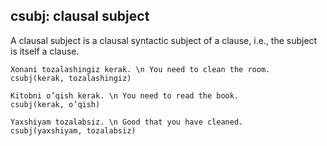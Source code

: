 ## csubj: clausal subject
A clausal subject is a clausal syntactic subject of a clause, i.e., the subject is itself a clause.
~~~ sdparse
Xonani tozalashingiz kerak. \n You need to clean the room.
csubj(kerak, tozalashingiz)
~~~

~~~ sdparse
Kitobni o’qish kerak. \n You need to read the book.
csubj(kerak, o’qish)
~~~


~~~ sdparse
Yaxshiyam tozalabsiz. \n Good that you have cleaned.
csubj(yaxshiyam, tozalabsiz)
~~~


<!-- Interlanguage links updated Po 6. listopadu 2023, 21:42:43 CET -->
